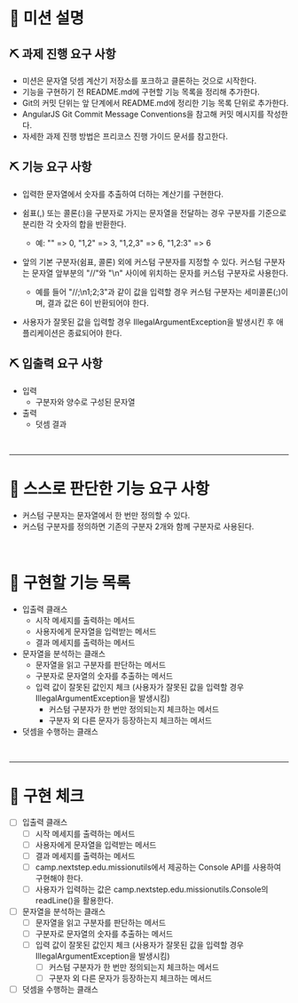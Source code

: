 # 📢 미션 설명
## ⛏ 과제 진행 요구 사항
- 미션은 문자열 덧셈 계산기 저장소를 포크하고 클론하는 것으로 시작한다.
- 기능을 구현하기 전 README.md에 구현할 기능 목록을 정리해 추가한다.
- Git의 커밋 단위는 앞 단계에서 README.md에 정리한 기능 목록 단위로 추가한다.
- AngularJS Git Commit Message Conventions을 참고해 커밋 메시지를 작성한다.
- 자세한 과제 진행 방법은 프리코스 진행 가이드 문서를 참고한다.

## ⛏ 기능 요구 사항
- 입력한 문자열에서 숫자를 추출하여 더하는 계산기를 구현한다.

- 쉼표(,) 또는 콜론(:)을 구분자로 가지는 문자열을 전달하는 경우 구분자를 기준으로 분리한 각 숫자의 합을 반환한다.
  - 예: "" => 0, "1,2" => 3, "1,2,3" => 6, "1,2:3" => 6
- 앞의 기본 구분자(쉼표, 콜론) 외에 커스텀 구분자를 지정할 수 있다. 커스텀 구분자는 문자열 앞부분의 "//"와 "\n" 사이에 위치하는 문자를 커스텀 구분자로 사용한다.
  - 예를 들어 "//;\n1;2;3"과 같이 값을 입력할 경우 커스텀 구분자는 세미콜론(;)이며, 결과 값은 6이 반환되어야 한다.
- 사용자가 잘못된 값을 입력할 경우 IllegalArgumentException을 발생시킨 후 애플리케이션은 종료되어야 한다.

## ⛏ 입출력 요구 사항
- 입력
  - 구분자와 양수로 구성된 문자열
- 출력
  - 덧셈 결과
<br/>

<hr/>


# 🎨 스스로 판단한 기능 요구 사항
- 커스텀 구분자는 문자열에서 한 번만 정의할 수 있다.
- 커스텀 구분자를 정의하면 기존의 구분자 2개와 함께 구분자로 사용된다.
<br/>

# 🧷 구현할 기능 목록
- 입출력 클래스
  - 시작 메세지를 출력하는 메서드
  - 사용자에게 문자열을 입력받는 메서드
  - 결과 메세지를 출력하는 메서드
- 문자열을 분석하는 클래스
  - 문자열을 읽고 구분자를 판단하는 메서드
  - 구분자로 문자열의 숫자를 추출하는 메서드
  - 입력 값이 잘못된 값인지 체크 (사용자가 잘못된 값을 입력할 경우 IllegalArgumentException을 발생시킴)
    - 커스텀 구분자가 한 번만 정의되는지 체크하는 메서드
    - 구분자 외 다른 문자가 등장하는지 체크하는 메서드
- 덧셈을 수행하는 클래스

<br/>

<hr/>

# 🔎 구현 체크
- [ ] 입출력 클래스
  - [ ] 시작 메세지를 출력하는 메서드
  - [ ] 사용자에게 문자열을 입력받는 메서드
  - [ ] 결과 메세지를 출력하는 메서드
  - [ ] camp.nextstep.edu.missionutils에서 제공하는 Console API를 사용하여 구현해야 한다.
  - [ ] 사용자가 입력하는 값은 camp.nextstep.edu.missionutils.Console의 readLine()을 활용한다.
- [ ] 문자열을 분석하는 클래스
  - [ ] 문자열을 읽고 구분자를 판단하는 메서드
  - [ ] 구분자로 문자열의 숫자를 추출하는 메서드
  - [ ] 입력 값이 잘못된 값인지 체크 (사용자가 잘못된 값을 입력할 경우 IllegalArgumentException을 발생시킴)
    - [ ] 커스텀 구분자가 한 번만 정의되는지 체크하는 메서드
    - [ ] 구분자 외 다른 문자가 등장하는지 체크하는 메서드
- [ ] 덧셈을 수행하는 클래스
